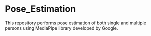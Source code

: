 # Pose_Estimation
This repository performs pose estimation of both single and multiple persons using MediaPipe library developed by Google.
